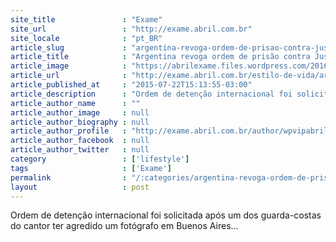```yaml
---
site_title               : "Exame"
site_url                 : "http://exame.abril.com.br"
site_locale              : "pt_BR"
article_slug             : "argentina-revoga-ordem-de-prisao-contra-justin-bieber"
article_title            : "Argentina revoga ordem de prisão contra Justin Bieber"
article_image            : "https://abrilexame.files.wordpress.com/2016/09/size_960_16_9_justin3.jpg?quality=70&strip=all&w=960"
article_url              : "http://exame.abril.com.br/estilo-de-vida/argentina-revoga-ordem-de-prisao-contra-justin-bieber/"
article_published_at     : "2015-07-22T15:13:55-03:00"
article_description      : "Ordem de detenção internacional foi solicitada após um dos guarda-costas do cantor ter agredido um fotógrafo em Buenos Aires..."
article_author_name      : ""
article_author_image     : null
article_author_biography : null
article_author_profile   : "http://exame.abril.com.br/author/wpvipabril/"
article_author_facebook  : null
article_author_twitter   : null
category                 : ['lifestyle']
tags                     : ['Exame']
permalink                : "/:categories/argentina-revoga-ordem-de-prisao-contra-justin-bieber/"
layout                   : post
---
```


Ordem de detenção internacional foi solicitada após um dos guarda-costas do cantor ter agredido um fotógrafo em Buenos Aires...
